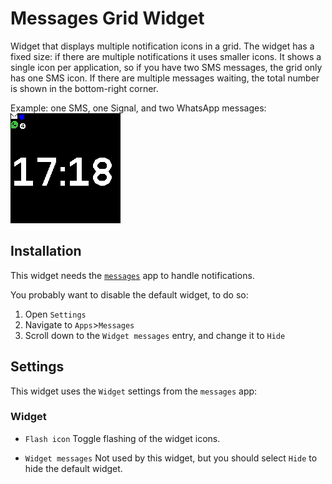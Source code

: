 # Messages Grid Widget

Widget that displays multiple notification icons in a grid.
The widget has a fixed size: if there are multiple notifications it uses smaller
icons.
It shows a single icon per application, so if you have two SMS messages, the
grid only has one SMS icon.
If there are multiple messages waiting, the total number is shown in the 
bottom-right corner.

Example: one SMS, one Signal, and two WhatsApp messages:
![screenshot](screenshot.png)

## Installation
This widget needs the [`messages`](/?id=messages) app to handle notifications.

You probably want to disable the default widget, to do so:
1. Open `Settings`
2. Navigate to `Apps`>`Messages`
3. Scroll down to the `Widget messages` entry, and change it to `Hide`

## Settings
This widget uses the `Widget` settings from the `messages` app:

### Widget
* `Flash icon` Toggle flashing of the widget icons.
<!-- * `Show read` - Also show the widget when there are only old messages. -->
* `Widget messages` Not used by this widget, but you should select `Hide` to hide the default widget.